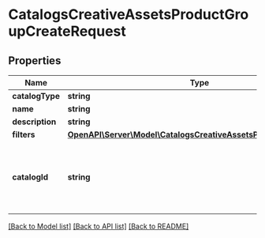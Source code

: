 # CatalogsCreativeAssetsProductGroupCreateRequest

## Properties
Name | Type | Description | Notes
------------ | ------------- | ------------- | -------------
**catalogType** | **string** |  | 
**name** | **string** |  | 
**description** | **string** |  | [optional] 
**filters** | [**OpenAPI\Server\Model\CatalogsCreativeAssetsProductGroupFilters**](CatalogsCreativeAssetsProductGroupFilters.md) |  | 
**catalogId** | **string** | Catalog id pertaining to the creative assets product group. | 

[[Back to Model list]](../README.md#documentation-for-models) [[Back to API list]](../README.md#documentation-for-api-endpoints) [[Back to README]](../README.md)


